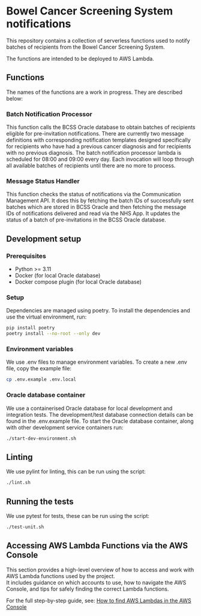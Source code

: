 # Bowel Cancer Screening System notifications

This repository contains a collection of serverless functions used to notify batches of recipients from the Bowel Cancer Screening System.

The functions are intended to be deployed to AWS Lambda.

## Functions

The names of the functions are a work in progress. They are described below:


### Batch Notification Processor

This function calls the BCSS Oracle database to obtain batches of recipients eligible for pre-invitation notifications.
There are currently two message definitions with corresponding notification templates designed specifically for recipients who have had a previous cancer diagnosis and for recipients with no previous diagnosis.
The batch notification processor lambda is scheduled for 08:00 and 09:00 every day. Each invocation will loop through all available batches of recipients until there are no more to process.


### Message Status Handler

This function checks the status of notifications via the Communication Management API.
It does this by fetching the batch IDs of successfully sent batches which are stored in BCSS Oracle and then fetching the message IDs of notifications delivered and read via the NHS App.
It updates the status of a batch of pre-invitations in the BCSS Oracle database.


## Development setup

### Prerequisites

- Python >= 3.11
- Docker (for local Oracle database)
- Docker compose plugin (for local Oracle database)

### Setup

Dependencies are managed using poetry. To install the dependencies and use the virtual environment, run:

```bash
pip install poetry
poetry install --no-root --only dev
```

### Environment variables

We use .env files to manage environment variables. To create a new .env file, copy the example file:

```bash
cp .env.example .env.local
```

### Oracle database container

We use a containerised Oracle database for local development and integration tests.
The development/test database connection details can be found in the .env.example file.
To start the Oracle database container, along with other development service containers run:

```bash
./start-dev-environment.sh
```


## Linting

We use pylint for linting, this can be run using the script:

```bash
./lint.sh
```

## Running the tests

We use pytest for tests, these can be run using the script:

```bash
./test-unit.sh
```

## Accessing AWS Lambda Functions via the AWS Console

This section provides a high-level overview of how to access and work with AWS Lambda functions used by the project.  
It includes guidance on which accounts to use, how to navigate the AWS Console, and tips for safely finding the correct Lambda functions.

For the full step-by-step guide, see: [How to find AWS Lambdas in the AWS Console](docs/access-aws-lambdas.md)
